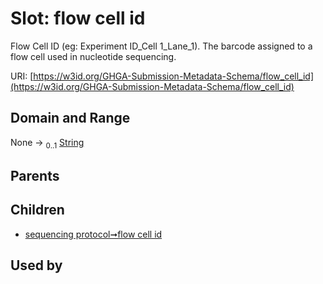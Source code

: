 
# Slot: flow cell id


Flow Cell ID (eg: Experiment ID_Cell 1_Lane_1). The barcode assigned to a flow cell used in nucleotide sequencing.

URI: [https://w3id.org/GHGA-Submission-Metadata-Schema/flow_cell_id](https://w3id.org/GHGA-Submission-Metadata-Schema/flow_cell_id)


## Domain and Range

None &#8594;  <sub>0..1</sub> [String](types/String.md)

## Parents


## Children

 *  [sequencing protocol➞flow cell id](sequencing_protocol_flow_cell_id.md)

## Used by


